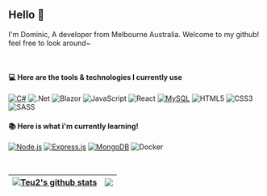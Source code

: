 ## Hello 👋
I'm Dominic, A developer from Melbourne Australia. Welcome to my github! feel free to look around~  
  
<br/>
  
#### 💻 Here are the tools & technologies I currently use
[![C#](https://img.shields.io/badge/c%23-%23239120.svg?style=for-the-badge&logo=c-sharp&logoColor=white)](https://img.shields.io/badge/C%23-239120?style=for-the-badge&logo=c-sharp&logoColor=white)
![.Net](https://img.shields.io/badge/.NET-5C2D91?style=for-the-badge&logo=.net&logoColor=white)
![Blazor](https://img.shields.io/badge/blazor-%235C2D91.svg?style=for-the-badge&logo=blazor&logoColor=white)
![JavaScript](https://img.shields.io/badge/javascript-%23323330.svg?style=for-the-badge&logo=javascript&logoColor=%23F7DF1E)
![React](https://img.shields.io/badge/react-%2320232a.svg?style=for-the-badge&logo=react&logoColor=%2361DAFB)
[![MySQL](https://img.shields.io/badge/-MySQL-4479A1?logo=mysql&logoColor=white&style=for-the-badge)](#)
![HTML5](https://img.shields.io/badge/html5-%23E34F26.svg?style=for-the-badge&logo=html5&logoColor=white)
![CSS3](https://img.shields.io/badge/css3-%231572B6.svg?style=for-the-badge&logo=css3&logoColor=white)
![SASS](https://img.shields.io/badge/SASS-hotpink.svg?style=for-the-badge&logo=SASS&logoColor=white)

#### 📚 Here is what i'm currently learning!
[![Node.js](https://img.shields.io/badge/-Node.js-339933?logo=node.js&logoColor=white&style=for-the-badge)](#)
[![Express.js](https://img.shields.io/badge/-Express.js-000000?logo=express&logoColor=white&style=for-the-badge)](#)
[![MongoDB](https://img.shields.io/badge/-MongoDB-47A248?logo=mongodb&logoColor=white&style=for-the-badge)](#)
![Docker](https://img.shields.io/badge/docker-%230db7ed.svg?style=for-the-badge&logo=docker&logoColor=white)


<br/>

| <a href="https://github.com/anuraghazra/github-readme-stats"><img align="center" src="https://github-readme-stats.vercel.app/api?username=Teu2&show_icons=true&include_all_commits=true&theme=buefy&hide_border=true" alt="Teu2's github stats" /></a> | <a href="https://github.com/anuraghazra/github-readme-stats"><img align="center" src="https://github-readme-stats.vercel.app/api/top-langs/?username=Teu2&layout=compact&theme=buefy&hide_border=true" /></a> |
| ------------- | ------------- |
